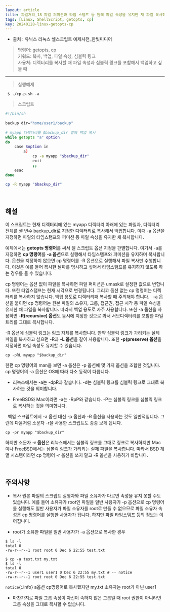 ```yaml
---
layout: article
title: 파일처리_18 파일 퍼미션과 타임 스탬프 등 원래 파일 속성을 유지한 채 파일 복사하기
tags: [Linux, ShellScript, getopts, cp]
key: 20240128-linux-getopts-cp
---
```


- 출처 : 유닉스 리눅스 쉘스크립트 예제사전_한빛미디어

> 명령어: getopts, cp  
> 키워드: 복사, 백업, 파일 속성, 심볼릭 링크   
> 사용처: 디렉터리를 복사할 때 파일 속성과 심볼릭 링크를 포함해서 백업하고 싶을 때
 

--- 

> 실행예제

```
 $ ./cp-p.sh -a
```

> 스크립트

```bash
#!/bin/sh
 
backup dir="home/user1/backup"
 
# myapp 디렉터리를 $backup_dir 밑에 백업 복사
while getopts "a" option
do
    case $option in
        a)
            cp -a myapp "$backup_dir"
            exit
            ;;
    esac
done
 
cp -R myapp "$backup_dir"
```

&nbsp;
&nbsp;

## **해설**

이 스크립트는 현재 디렉터리에 있는 myapp 디렉터리 아래에 있는 파일과, 디렉터리 전체를 셸 변수 backup_dir로 지정한 디렉터리로 복사해서 백업합니다. 이때 -a 옵션을 지정하면 파일의 타임스탬프와 퍼미션 등 파일 속성을 유지한 채 복사합니다.

예제에서는 **getopts 명령어**를 써서 셸 스크립트 옵션 지정을 판별합니다. 여기서 -a를 지정하면 **cp 명령어**를 **-a 옵션**으로 실행해서 타임스탬프와 퍼미션을 유지하며 복사합니다. 옵션을 지정하지 않으면 cp 명령어를 -R 옵션으로 실행해서 파일 복사만 수행합니다. 이것은 예를 들어 복사한 날짜를 명시하고 싶어서 타임스탬프를 유지하지 않도록 하는 경우를 들 수 있습니다.

cp 명령어는 옵션 없이 파일을 복사하면 파일 퍼미션은 umask로 설정한 값으로 변합니다. 또한 타임스탬프는 현재 시각으로 변경됩니다. 그리고 옵션 없는 cp 명령어는 디렉터리를 복사하지 않습니다. 백업 용도로 디렉터리째 복사할 때 주의해야 합니다.
 
-a 옵션을 붙이면 cp 명령어는 원본 파일의 소유자, 그룹, 접근권, 접근 시각 등 파일 속성을 유지한 채 파일을 복사합니다. 따라서 백업 용도로 자주 사용합니다. 또한 -a 옵션을 사용하면 **-R(recursive) 옵션**도 동시에 지정한 것으로 봐서 서브디렉터리를 포함한 파일 트리를 그대로 복사합니다.

-R 옵션에 심볼릭 링크는 링크 자체를 복사합니다. 만약 심볼릭 링크가 가리키는 실제 파일을 복사하고 싶으면 -R과 **-L 옵션**을 같이 사용합니다. 또한 **-p(preserve) 옵션**을 지정하면 파일 속성도 유지할 수 있습니다.

```
cp -pRL myapp "$backup_dir"
```

한편 cp 명령어의 man을 보면 -a 옵션은 -p 옵션에 몇 가지 옵션을 조합한 것입니다. 
cp 명령어의 -a 옵션은 OS에 따라 다소 동작이 다릅니다.

- 리눅스에서는 -a는 -dpR과 같습니다. -d는 심볼릭 링크를 심볼릭 링크로 그대로 복사하는 것을 의미합니다.

- FreeBSD와 Mac이라면 -a는 -RpP와 같습니다. -P는 심볼릭 링크를 심볼릭 링크로 복사하는 것을 의미합니다.

 
백업 스크립트에서 -a 옵션 대신 -p 옵션과 -R 옵션을 사용하는 것도 일반적입니다. 그런데 다음처럼 소문자 -r을 사용한 스크립트도 종종 보게 됩니다.

```
cp -pr myapp "$backup_dir"
```

하지만 소문자 **-r 옵션**은 리눅스에서는 심볼릭 링크를 그대로 링크로 복사하지만 Mac이나 FreeBSD에서는 심볼릭 링크가 가리키는 실제 파일을 복사합니다. 따라서 BSD 계열 시스템이라면 cp 명령어 -r 옵션을 쓰지 말고 -R 옵션을 사용하기 바랍니다.

&nbsp;
&nbsp;

## **주의사항**

- 복사 원본 파일의 스크립트 실행자와 파일 소유자가 다르면 속성을 유지 못할 수도 있습니다. 예를 들어 소유자가 root인 파일을 일반 사용자가 -p 옵션으로 cp 명령어를 실행해도 일반 사용자가 파일 소유자를 root로 만들 수 없으므로 파일 소유자 속성은 cp 명령어를 실행한 사용자가 됩니다. 하지만 파일 타임스탬프 등의 정보는 이어집니다.

- root가 소유한 파일을 일반 사용자가 -a 옵션으로 복사한 경우

```
$ ls -l
total 0
-rw-r--r--1 root root 0 Dec 6 22:55 test.txt

$ cp -a test.txt my.txt
$ ls -l
total 0
-rw-r--r--1 user1 user1 0 Dec 6 22:55 my.txt # -- notice
-rw-r--r--1 root root 0 Dec 6 22:55 test.txt
```

`notice`{:.info} a옵션 cp명령어로 복사했지만 my.txt 소유자는 root가 아닌 user1

- 마찬가지로 파일 그룹 속성이 자신이 속하지 않은 그룹일 때 root 권한이 아니라면 그룹 속성을 그대로 복사할 수 없습니다.
